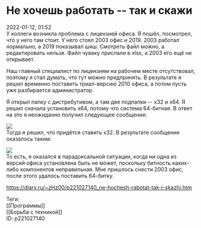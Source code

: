 Не хочешь работать -- так и скажи
==================================

   
 2022-01-12, 01:52   
  У коллеги возникла проблема с лицензией офиса. Я пошёл, посмотрел, что у него там стоит. У него стоял 2003 офис и 2019. 2003 работал нормально, а 2019 показывал шиш. Смотреть файл можно, а редактировать нельзя. Файл чуваку прислали в xlsx, а 2003 его ещё не открывает.   
   
 Наш главный специалист по лицензиям на рабочем месте отсутствовал, поэтому я стал думать, что тут можно предпринять. В результате я решил временно поставить триал-версию 2010 офиса, а потом пусть уже разбирается администратор.   
   
 Я открыл папку с дистрибутивом, а там две подпапки -- x32 и x64. Я решил сначала установить x64, потому что система 64-битная. В ответ на это я неожиданно получил следующее сообщение:   
   
  ![](https://a.radikal.ru/a32/2201/7d/ab776be6830b.jpg)    
 Тогда я решил, что придётся ставить x32. В результате сообщение оказалось таким:   
   
  ![](https://d.radikal.ru/d19/2201/34/f74cd20c6004.jpg)    
 То есть, я оказался в парадоксальной ситуации, когда ни одна из версий офиса установлена быть не может, поскольку битность каких-либо компонентов неправильная. Мне пришлось снести 2003 офис, после этого удалось поставить 64-битку.   
    
 <https://diary.ru/~zHz00/p221027140_ne-hochesh-rabotat-tak-i-skazhi.htm>   
   
 Теги:   
 [[Программы]]   
 [[Борьба с техникой]]   
 ID: p221027140